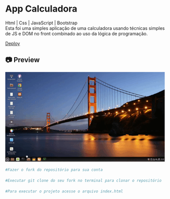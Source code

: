 # App Calculadora

<p>
Html | Css | JavaScript | Bootstrap<br>
Esta foi uma simples aplicação de uma calculadora usando técnicas simples de JS e DOM no front combinado ao uso da lógica de programação.
</p>

[Deploy](https://app-calculadora.vercel.app/)<br>

<h2>📷 Preview</h2>

<img src="./cinnamon-20210408-9.gif">

<br>

```bash
#Fazer o fork do repositório para sua conta

#Executar git clone do seu fork no terminal para clonar o repositório

#Para executar o projeto acesse o arquivo index.html
```